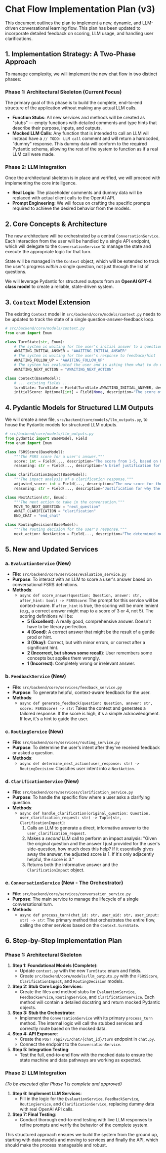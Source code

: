 # Chat Flow Implementation Plan (v3)

This document outlines the plan to implement a new, dynamic, and LLM-driven conversational learning flow. This plan has been updated to incorporate detailed feedback on scoring, LLM usage, and handling user clarifications.

## 1. Implementation Strategy: A Two-Phase Approach

To manage complexity, we will implement the new chat flow in two distinct phases:

### Phase 1: Architectural Skeleton (Current Focus)
The primary goal of this phase is to build the complete, end-to-end structure of the application without making any actual LLM calls.
- **Function Stubs**: All new services and methods will be created as "stubs" — empty functions with detailed comments and type hints that describe their purpose, inputs, and outputs.
- **Mocked LLM Calls**: Any function that is intended to call an LLM will instead have a `// TODO: LLM call` comment and will return a hardcoded, "dummy" response. This dummy data will conform to the required Pydantic schema, allowing the rest of the system to function as if a real LLM call were made.

### Phase 2: LLM Integration
Once the architectural skeleton is in place and verified, we will proceed with implementing the core intelligence.
- **Real Logic**: The placeholder comments and dummy data will be replaced with actual client calls to the OpenAI API.
- **Prompt Engineering**: We will focus on crafting the specific prompts required to achieve the desired behavior from the models.

## 2. Core Concepts & Architecture

The new architecture will be orchestrated by a central `ConversationService`. Each interaction from the user will be handled by a single API endpoint, which will delegate to the `ConversationService` to manage the state and execute the appropriate logic for that turn.

State will be managed in the `Context` object, which will be extended to track the user's progress *within* a single question, not just through the list of questions.

We will leverage Pydantic for structured outputs from an **OpenAI GPT-4 class model** to create a reliable, state-driven system.

## 3. `Context` Model Extension

The existing `Context` model in `src/backend/core/models/context.py` needs to be updated to track the state of a single question-answer-feedback loop.

```python
# src/backend/core/models/context.py
from enum import Enum

class TurnState(str, Enum):
    # The system is waiting for the user's initial answer to a question
    AWAITING_INITIAL_ANSWER = "AWAITING_INITIAL_ANSWER"
    # The system is waiting for the user's response to feedback/hint
    AWAITING_FOLLOW_UP = "AWAITING_FOLLOW_UP"
    # The system has evaluated the user and is asking them what to do next
    AWAITING_NEXT_ACTION = "AWAITING_NEXT_ACTION"

class Context(BaseModel):
    # ... existing fields ...
    turnState: TurnState = Field(TurnState.AWAITING_INITIAL_ANSWER, description="The current state of the question-answer turn.")
    initialScore: Optional[int] = Field(None, description="The score of the user's first attempt.")
```

## 4. Pydantic Models for Structured LLM Outputs

We will create a new file, `src/backend/core/models/llm_outputs.py`, to house the Pydantic models for structured LLM outputs.

```python
# src/backend/core/models/llm_outputs.py
from pydantic import BaseModel, Field
from enum import Enum

class FSRSScore(BaseModel):
    """The FSRS score for a user's answer."""
    score: int = Field(..., description="The score from 1-5, based on FSRS definitions.", ge=1, le=5)
    reasoning: str = Field(..., description="A brief justification for the assigned score.")

class ClarificationImpact(BaseModel):
    """The impact analysis of a clarification response."""
    adjusted_score: int = Field(..., description="The new score for the original question after providing clarification (1 or 3).", ge=1, le=3)
    reasoning: str = Field(..., description="Justification for why the clarification leads to this adjusted score.")

class NextAction(str, Enum):
    """The next action to take in the conversation."""
    MOVE_TO_NEXT_QUESTION = "next_question"
    AWAIT_CLARIFICATION = "clarification"
    END_CHAT = "end_chat"

class RoutingDecision(BaseModel):
    """The routing decision for the user's response."""
    next_action: NextAction = Field(..., description="The determined next action based on user input.")
```

## 5. New and Updated Services

### a. `EvaluationService` (New)
- **File**: `src/backend/core/services/evaluation_service.py`
- **Purpose**: To interact with an LLM to score a user's answer based on conversational FSRS definitions.
- **Methods**:
    - `async def score_answer(question: Question, answer: str, after_hint: bool) -> FSRSScore`: The prompt for this service will be context-aware. If `after_hint` is true, the scoring will be more lenient (e.g., a correct answer might map to a score of 3 or 4, not 5). The scoring definitions will be:
        - **5 (Excellent)**: A really good, comprehensive answer. Doesn't have to be literary perfection.
        - **4 (Good)**: A correct answer that might be the result of a gentle prod or hint.
        - **3 (Okay)**: Correct, but with minor errors, or correct after a significant hint.
        - **2 (Incorrect, but shows some recall)**: User remembers some concepts but applies them wrongly.
        - **1 (Incorrect)**: Completely wrong or irrelevant answer.

### b. `FeedbackService` (New)
- **File**: `src/backend/core/services/feedback_service.py`
- **Purpose**: To generate helpful, context-aware feedback for the user.
- **Methods**:
    - `async def generate_feedback(question: Question, answer: str, score: FSRSScore) -> str`: Takes the context and generates a tailored response. If the score is high, it's a simple acknowledgment. If low, it's a hint to guide the user.

### c. `RoutingService` (New)
- **File**: `src/backend/core/services/routing_service.py`
- **Purpose**: To determine the user's intent after they've received feedback or asked a question.
- **Methods**:
    - `async def determine_next_action(user_response: str) -> RoutingDecision`: Classifies user intent into a `NextAction`.

### d. `ClarificationService` (New)
- **File**: `src/backend/core/services/clarification_service.py`
- **Purpose**: To handle the specific flow where a user asks a clarifying question.
- **Methods**:
    - `async def handle_clarification(original_question: Question, user_clarification_request: str) -> Tuple[str, ClarificationImpact]`:
        1.  Calls an LLM to generate a direct, informative answer to the `user_clarification_request`.
        2.  Makes a *second* LLM call to perform an impact analysis: "Given the original question and the answer I just provided for the user's side-question, how much does this help? If it essentially gives away the answer, the adjusted score is 1. If it's only adjacently helpful, the score is 3."
        3.  Returns both the informative answer and the `ClarificationImpact` object.

### e. `ConversationService` (New - The Orchestrator)
- **File**: `src/backend/core/services/conversation_service.py`
- **Purpose**: The main service to manage the lifecycle of a single conversational turn.
- **Methods**:
    - `async def process_turn(chat_id: str, user_uid: str, user_input: str) -> str`: The primary method that orchestrates the entire flow, calling the other services based on the `Context.turnState`.

## 6. Step-by-Step Implementation Plan

### Phase 1: Architectural Skeleton

1.  **Step 1: Foundational Models (Complete)**:
    -   Update `context.py` with the new `TurnState` enum and fields.
    -   Create `src/backend/core/models/llm_outputs.py` with the `FSRSScore`, `ClarificationImpact`, and `RoutingDecision` models.
2.  **Step 2: Stub Core Logic Services**:
    -   Create the files and method stubs for `EvaluationService`, `FeedbackService`, `RoutingService`, and `ClarificationService`. Each method will contain a detailed docstring and return mocked Pydantic objects.
3.  **Step 3: Stub the Orchestrator**:
    -   Implement the `ConversationService` with its primary `process_turn` method. The internal logic will call the stubbed services and correctly route based on the mocked data.
4.  **Step 4: API Exposure**:
    -   Create the `POST /api/v1/chat/{chat_id}/turn` endpoint in `chat.py`.
    -   Connect the endpoint to the `ConversationService`.
5.  **Step 5: Integration Testing**:
    -   Test the full, end-to-end flow with the mocked data to ensure the state machine and data pathways are working as expected.

### Phase 2: LLM Integration
*(To be executed after Phase 1 is complete and approved)*

1.  **Step 6: Implement LLM Services**:
    -   Fill in the logic for the `EvaluationService`, `FeedbackService`, `RoutingService`, and `ClarificationService`, replacing dummy data with real OpenAI API calls.
2.  **Step 7: Final Testing**:
    -   Conduct thorough end-to-end testing with live LLM responses to refine prompts and verify the behavior of the complete system.

This structured approach ensures we build the system from the ground up, starting with data models and moving to services and finally the API, which should make the process manageable and robust. 
